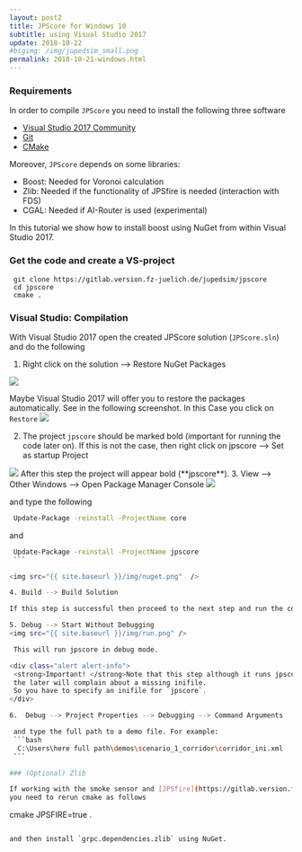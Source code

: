 ```yaml
---
layout: post2
title: JPScore for Windows 10
subtitle: using Visual Studio 2017
update: 2018-10-22
#bigimg: /img/jupedsim_small.png
permalink: 2018-10-21-windows.html
---
```


### Requirements

In order to compile `JPScore` you need to install the following three software
- [Visual Studio 2017 Community](https://visualstudio.microsoft.com/downloads/)
- [Git](https://git-scm.com/downloads)
- [CMake](https://cmake.org/download/)

Moreover, `JPScore` depends on some libraries:

- Boost: Needed for Voronoi calculation
- Zlib: Needed if the functionality of JPSfire is needed (interaction with FDS)
- CGAL: Needed if AI-Router is used (experimental)

In this tutorial we show how to install boost using NuGet from within Visual Studio 2017.

### Get the code and create a VS-project

```shell
 git clone https://gitlab.version.fz-juelich.de/jupedsim/jpscore
 cd jpscore
 cmake .
```

### Visual Studio: Compilation

With Visual Studio 2017 open the created JPScore solution (`JPScore.sln`)
and do the following

1. Right click on the solution --> Restore NuGet Packages
  <img src="{{ site.baseurl }}/img/restore.png"/>

  Maybe Visual Studio 2017 will offer you to restore the packages automatically. See in the following screenshot.
  In this Case you click on `Restore`
  <img src="{{ site.baseurl }}/img/restore_default.png" />

2. The project `jpscore` should be marked bold (important for running the code later on).
   If this is not the case, then right click on jpscore --> Set as startup Project
  <img src="{{ site.baseurl }}/img/startproject.png" />
  After this step the project will appear bold  (**jpscore**).
3. View --> Other Windows --> Open Package Manager Console
   <img src="{{ site.baseurl }}/img/manager.png"  />

   and type the following

   ```bash
    Update-Package -reinstall -ProjectName core
   ```

   and

   ```bash
    Update-Package -reinstall -ProjectName jpscore
    ```

   <img src="{{ site.baseurl }}/img/nuget.png"  />

4. Build --> Build Solution

   If this step is successful then proceed to the next step and run the code

5. Debug --> Start Without Debugging
   <img src="{{ site.baseurl }}/img/run.png" />

    This will run jpscore in debug mode.

   <div class="alert alert-info">
    <strong>Important! </strong>Note that this step although it runs jpscore,
    the later will complain about a missing inifile.
    So you have to specify an inifile for `jpscore`.
   </div>

6.  Debug --> Project Properties --> Debugging --> Command Arguments

    and type the full path to a demo file. For example:
    ```bash
     C:\Users\here full path\demos\scenario_1_corridor\corridor_ini.xml
    ```

### (Optional) Zlib

If working with the smoke sensor and [JPSfire](https://gitlab.version.fz-juelich.de/jupedsim/jpsfire/wikis/home) is needed, then
you need to rerun cmake as follows

```
 cmake JPSFIRE=true .
```

and then install `grpc.dependencies.zlib` using NuGet.
